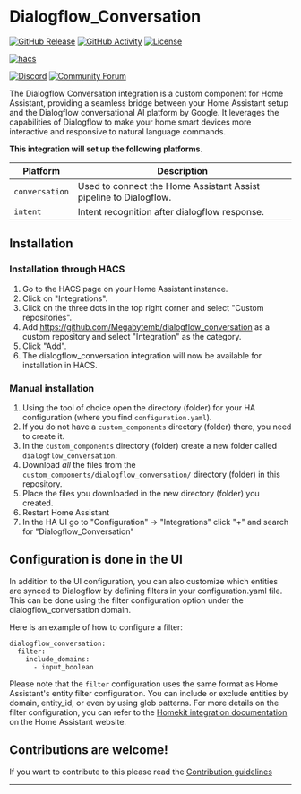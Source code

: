 # Dialogflow_Conversation

[![GitHub Release][releases-shield]][releases]
[![GitHub Activity][commits-shield]][commits]
[![License][license-shield]](LICENSE)

[![hacs][hacsbadge]][hacs]

[![Discord][discord-shield]][discord]
[![Community Forum][forum-shield]][forum]

The Dialogflow Conversation integration is a custom component for Home Assistant, providing a seamless bridge between your Home Assistant setup and the Dialogflow conversational AI platform by Google​​. It leverages the capabilities of Dialogflow to make your home smart devices more interactive and responsive to natural language commands.

**This integration will set up the following platforms.**

Platform | Description
-- | --
`conversation` | Used to connect the Home Assistant Assist pipeline to Dialogflow.
`intent` | Intent recognition after dialogflow response.

## Installation

### Installation through HACS
1. Go to the HACS page on your Home Assistant instance.
2. Click on "Integrations".
3. Click on the three dots in the top right corner and select "Custom repositories".
4. Add https://github.com/Megabytemb/dialogflow_conversation as a custom repository and select "Integration" as the category.
5. Click "Add".
6. The dialogflow_conversation integration will now be available for installation in HACS.

### Manual installation

1. Using the tool of choice open the directory (folder) for your HA configuration (where you find `configuration.yaml`).
1. If you do not have a `custom_components` directory (folder) there, you need to create it.
1. In the `custom_components` directory (folder) create a new folder called `dialogflow_conversation`.
1. Download _all_ the files from the `custom_components/dialogflow_conversation/` directory (folder) in this repository.
1. Place the files you downloaded in the new directory (folder) you created.
1. Restart Home Assistant
1. In the HA UI go to "Configuration" -> "Integrations" click "+" and search for "Dialogflow_Conversation"

## Configuration is done in the UI

In addition to the UI configuration, you can also customize which entities are synced to Dialogflow by defining filters in your configuration.yaml file. This can be done using the filter configuration option under the dialogflow_conversation domain.

Here is an example of how to configure a filter:

```
dialogflow_conversation:
  filter:
    include_domains:
      - input_boolean
```

Please note that the `filter` configuration uses the same format as Home Assistant's entity filter configuration. You can include or exclude entities by domain, entity_id, or even by using glob patterns. For more details on the filter configuration, you can refer to the [Homekit integration documentation](https://www.home-assistant.io/integrations/homekit/#manual-configuration) on the Home Assistant website.

## Contributions are welcome!

If you want to contribute to this please read the [Contribution guidelines](CONTRIBUTING.md)

***

[dialogflow_conversation]: https://github.com/Megabytemb/dialogflow_conversation
[commits-shield]: https://img.shields.io/github/commit-activity/y/Megabytemb/dialogflow_conversation.svg?style=for-the-badge
[commits]: https://github.com/Megabytemb/dialogflow_conversation/commits/main
[hacs]: https://github.com/hacs/integration
[hacsbadge]: https://img.shields.io/badge/HACS-Custom-orange.svg?style=for-the-badge
[discord]: https://discord.gg/Qa5fW2R
[discord-shield]: https://img.shields.io/discord/330944238910963714.svg?style=for-the-badge
[forum-shield]: https://img.shields.io/badge/community-forum-brightgreen.svg?style=for-the-badge
[forum]: https://community.home-assistant.io/
[license-shield]: https://img.shields.io/github/license/Megabytemb/dialogflow_conversation.svg?style=for-the-badge
[releases-shield]: https://img.shields.io/github/release/Megabytemb/dialogflow_conversation.svg?style=for-the-badge
[releases]: https://github.com/Megabytemb/dialogflow_conversation/releases
